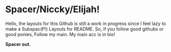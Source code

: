     

# Spacer/Niccky/Elijah!
Hello, the layouts for this Github is still a work in progress since I feel lazy to make a Subspac(P!)
Layouts for README. So, if you follow good githubs or good ponies, Follow my main. My main acc is in bio!

__Spacer out.__

</div>
 
